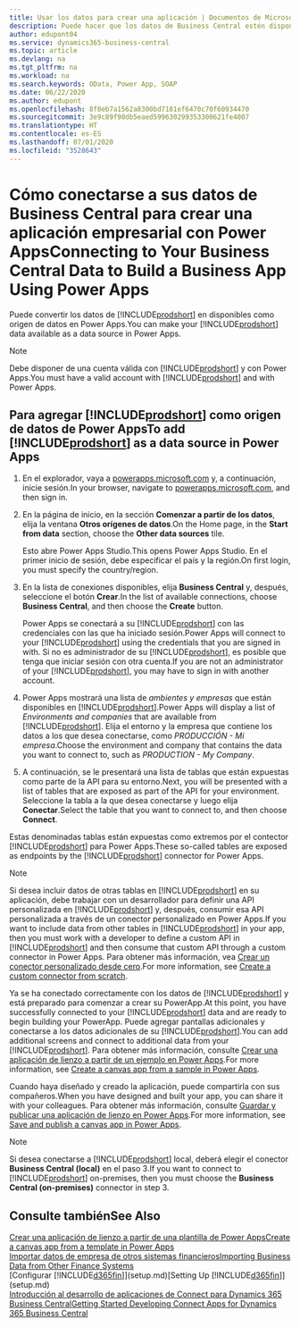 ```yaml
---
title: Usar los datos para crear una aplicación | Documentos de Microsoft
description: Puede hacer que los datos de Business Central estén disponibles como un origen de datos y especificar una URL de OData de sus servicios web para crear una aplicación empresarial con Power Apps.
author: edupont04
ms.service: dynamics365-business-central
ms.topic: article
ms.devlang: na
ms.tgt_pltfrm: na
ms.workload: na
ms.search.keywords: OData, Power App, SOAP
ms.date: 06/22/2020
ms.author: edupont
ms.openlocfilehash: 8f0eb7a1562a8300bd7181ef6470c70f60934470
ms.sourcegitcommit: 3e9c89f90db5eaed599630299353300621fe4007
ms.translationtype: HT
ms.contentlocale: es-ES
ms.lasthandoff: 07/01/2020
ms.locfileid: "3528643"
---
```

# <a name="connecting-to-your-business-central-data-to-build-a-business-app-using-power-apps"></a><span data-ttu-id="98568-103">Cómo conectarse a sus datos de Business Central para crear una aplicación empresarial con Power Apps</span><span class="sxs-lookup"><span data-stu-id="98568-103">Connecting to Your Business Central Data to Build a Business App Using Power Apps</span></span>

<span data-ttu-id="98568-104">Puede convertir los datos de [!INCLUDE[prodshort](includes/prodshort.md)] en disponibles como origen de datos en Power Apps.</span><span class="sxs-lookup"><span data-stu-id="98568-104">You can make your [!INCLUDE[prodshort](includes/prodshort.md)] data available as a data source in Power Apps.</span></span>  

> [!NOTE]  
> <span data-ttu-id="98568-105">Debe disponer de una cuenta válida con [!INCLUDE[prodshort](includes/prodshort.md)] y con Power Apps.</span><span class="sxs-lookup"><span data-stu-id="98568-105">You must have a valid account with [!INCLUDE[prodshort](includes/prodshort.md)] and with Power Apps.</span></span>  

## <a name="to-add-prodshort-as-a-data-source-in-power-apps"></a><span data-ttu-id="98568-106">Para agregar [!INCLUDE[prodshort](includes/prodshort.md)] como origen de datos de Power Apps</span><span class="sxs-lookup"><span data-stu-id="98568-106">To add [!INCLUDE[prodshort](includes/prodshort.md)] as a data source in Power Apps</span></span>

1. <span data-ttu-id="98568-107">En el explorador, vaya a [powerapps.microsoft.com](https://powerapps.microsoft.com/) y, a continuación, inicie sesión.</span><span class="sxs-lookup"><span data-stu-id="98568-107">In your browser, navigate to [powerapps.microsoft.com](https://powerapps.microsoft.com/), and then sign in.</span></span>
2. <span data-ttu-id="98568-108">En la página de inicio, en la sección **Comenzar a partir de los datos**, elija la ventana **Otros orígenes de datos**.</span><span class="sxs-lookup"><span data-stu-id="98568-108">On the Home page, in the **Start from data** section, choose the **Other data sources** tile.</span></span>  

    <span data-ttu-id="98568-109">Esto abre Power Apps Studio.</span><span class="sxs-lookup"><span data-stu-id="98568-109">This opens Power Apps Studio.</span></span> <span data-ttu-id="98568-110">En el primer inicio de sesión, debe especificar el país y la región.</span><span class="sxs-lookup"><span data-stu-id="98568-110">On first login, you must specify the country/region.</span></span>  
3. <span data-ttu-id="98568-111">En la lista de conexiones disponibles, elija **Business Central** y, después, seleccione el botón **Crear**.</span><span class="sxs-lookup"><span data-stu-id="98568-111">In the list of available connections, choose **Business Central**, and then choose the **Create** button.</span></span>

    <span data-ttu-id="98568-112">Power Apps se conectará a su [!INCLUDE[prodshort](includes/prodshort.md)] con las credenciales con las que ha iniciado sesión.</span><span class="sxs-lookup"><span data-stu-id="98568-112">Power Apps will connect to your [!INCLUDE[prodshort](includes/prodshort.md)] using the credentials that you are signed in with.</span></span> <span data-ttu-id="98568-113">Si no es administrador de su [!INCLUDE[prodshort](includes/prodshort.md)], es posible que tenga que iniciar sesión con otra cuenta.</span><span class="sxs-lookup"><span data-stu-id="98568-113">If you are not an administrator of your [!INCLUDE[prodshort](includes/prodshort.md)], you may have to sign in with another account.</span></span>  

4. <span data-ttu-id="98568-114">Power Apps mostrará una lista de *ambientes y empresas* que están disponibles en [!INCLUDE[prodshort](includes/prodshort.md)].</span><span class="sxs-lookup"><span data-stu-id="98568-114">Power Apps will display a list of *Environments and companies* that are available from [!INCLUDE[prodshort](includes/prodshort.md)].</span></span> <span data-ttu-id="98568-115">Elija el entorno y la empresa que contiene los datos a los que desea conectarse, como *PRODUCCIÓN - Mi empresa*.</span><span class="sxs-lookup"><span data-stu-id="98568-115">Choose the environment and company that contains the data you want to connect to, such as *PRODUCTION - My Company*.</span></span>  

5. <span data-ttu-id="98568-116">A continuación, se le presentará una lista de tablas que están expuestas como parte de la API para su entorno.</span><span class="sxs-lookup"><span data-stu-id="98568-116">Next, you will be presented with a list of tables that are exposed as part of the API for your environment.</span></span> <span data-ttu-id="98568-117">Seleccione la tabla a la que desea conectarse y luego elija **Conectar**.</span><span class="sxs-lookup"><span data-stu-id="98568-117">Select the table that you want to connect to, and then choose **Connect**.</span></span>

<span data-ttu-id="98568-118">Estas denominadas tablas están expuestas como extremos por el contector [!INCLUDE[prodshort](includes/prodshort.md)] para Power Apps.</span><span class="sxs-lookup"><span data-stu-id="98568-118">These so-called tables are exposed as endpoints by the [!INCLUDE[prodshort](includes/prodshort.md)] connector for Power Apps.</span></span>  

> [!NOTE]
> <span data-ttu-id="98568-119">Si desea incluir datos de otras tablas en [!INCLUDE[prodshort](includes/prodshort.md)] en su aplicación, debe trabajar con un desarrollador para definir una API personalizada en [!INCLUDE[prodshort](includes/prodshort.md)] y, después, consumir esa API personalizada a través de un conector personalizado en Power Apps.</span><span class="sxs-lookup"><span data-stu-id="98568-119">If you want to include data from other tables in [!INCLUDE[prodshort](includes/prodshort.md)] in your app, then you must work with a developer to define a custom API in [!INCLUDE[prodshort](includes/prodshort.md)] and then consume that custom API through a custom connector in Power Apps.</span></span> <span data-ttu-id="98568-120">Para obtener más información, vea [Crear un conector personalizado desde cero](/connectors/custom-connectors/define-blank).</span><span class="sxs-lookup"><span data-stu-id="98568-120">For more information, see [Create a custom connector from scratch](/connectors/custom-connectors/define-blank).</span></span>  

<span data-ttu-id="98568-121">Ya se ha conectado correctamente con los datos de [!INCLUDE[prodshort](includes/prodshort.md)] y está preparado para comenzar a crear su PowerApp.</span><span class="sxs-lookup"><span data-stu-id="98568-121">At this point, you have successfully connected to your [!INCLUDE[prodshort](includes/prodshort.md)] data and are ready to begin building your PowerApp.</span></span> <span data-ttu-id="98568-122">Puede agregar pantallas adicionales y conectarse a los datos adicionales de su [!INCLUDE[prodshort](includes/prodshort.md)].</span><span class="sxs-lookup"><span data-stu-id="98568-122">You can add additional screens and connect to additional data from your [!INCLUDE[prodshort](includes/prodshort.md)].</span></span> <span data-ttu-id="98568-123">Para obtener más información, consulte [Crear una aplicación de lienzo a partir de un ejemplo en Power Apps](/powerapps/maker/canvas-apps/open-and-run-a-sample-app).</span><span class="sxs-lookup"><span data-stu-id="98568-123">For more information, see [Create a canvas app from a sample in Power Apps](/powerapps/maker/canvas-apps/open-and-run-a-sample-app).</span></span>  

<span data-ttu-id="98568-124">Cuando haya diseñado y creado la aplicación, puede compartirla con sus compañeros.</span><span class="sxs-lookup"><span data-stu-id="98568-124">When you have designed and built your app, you can share it with your colleagues.</span></span> <span data-ttu-id="98568-125">Para obtener más información, consulte [Guardar y publicar una aplicación de lienzo en Power Apps](/powerapps/maker/canvas-apps/save-publish-app).</span><span class="sxs-lookup"><span data-stu-id="98568-125">For more information, see [Save and publish a canvas app in Power Apps](/powerapps/maker/canvas-apps/save-publish-app).</span></span>  

> [!NOTE]
> <span data-ttu-id="98568-126">Si desea conectarse a [!INCLUDE[prodshort](includes/prodshort.md)] local, deberá elegir el conector **Business Central (local)** en el paso 3.</span><span class="sxs-lookup"><span data-stu-id="98568-126">If you want to connect to [!INCLUDE[prodshort](includes/prodshort.md)] on-premises, then you must choose the **Business Central (on-premises)** connector in step 3.</span></span>  

## <a name="see-also"></a><span data-ttu-id="98568-127">Consulte también</span><span class="sxs-lookup"><span data-stu-id="98568-127">See Also</span></span>

[<span data-ttu-id="98568-128">Crear una aplicación de lienzo a partir de una plantilla de Power Apps</span><span class="sxs-lookup"><span data-stu-id="98568-128">Create a canvas app from a template in Power Apps</span></span>](/powerapps/maker/canvas-apps/get-started-test-drive)  
[<span data-ttu-id="98568-129">Importar datos de empresa de otros sistemas financieros</span><span class="sxs-lookup"><span data-stu-id="98568-129">Importing Business Data from Other Finance Systems</span></span>](across-import-data-configuration-packages.md)  
<span data-ttu-id="98568-130">[Configurar [!INCLUDE[d365fin](includes/d365fin_md.md)]](setup.md)</span><span class="sxs-lookup"><span data-stu-id="98568-130">[Setting Up [!INCLUDE[d365fin](includes/d365fin_md.md)]](setup.md)</span></span>  
[<span data-ttu-id="98568-131">Introducción al desarrollo de aplicaciones de Connect para Dynamics 365 Business Central</span><span class="sxs-lookup"><span data-stu-id="98568-131">Getting Started Developing Connect Apps for Dynamics 365 Business Central</span></span>](/dynamics365/business-central/dev-itpro/developer/devenv-develop-connect-apps)  

